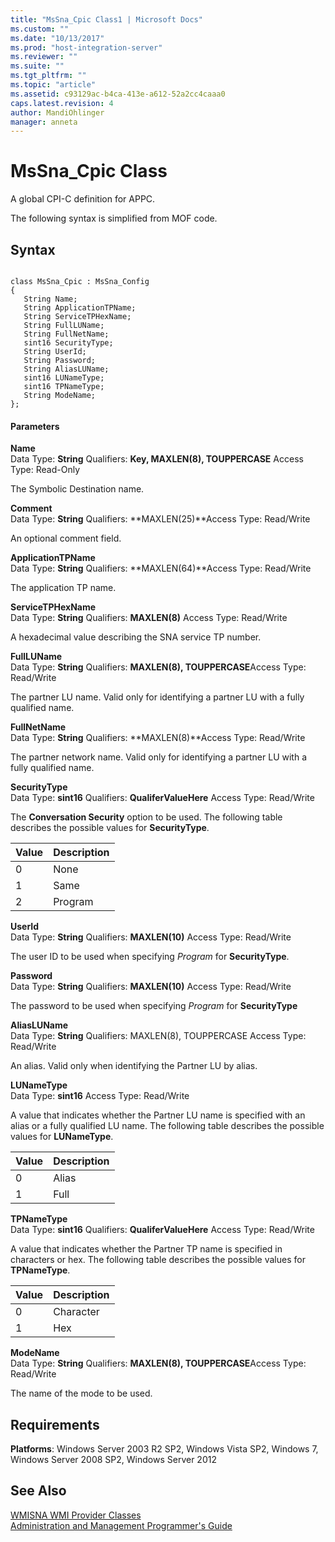 ```yaml
---
title: "MsSna_Cpic Class1 | Microsoft Docs"
ms.custom: ""
ms.date: "10/13/2017"
ms.prod: "host-integration-server"
ms.reviewer: ""
ms.suite: ""
ms.tgt_pltfrm: ""
ms.topic: "article"
ms.assetid: c93129ac-b4ca-413e-a612-52a2cc4caaa0
caps.latest.revision: 4
author: MandiOhlinger
manager: anneta
---
```

# MsSna_Cpic Class
A global CPI-C definition for APPC.  
  
 The following syntax is simplified from MOF code.  
  
## Syntax  
  
```  
  
class MsSna_Cpic : MsSna_Config  
{  
   String Name;  
   String ApplicationTPName;  
   String ServiceTPHexName;  
   String FullLUName;  
   String FullNetName;  
   sint16 SecurityType;  
   String UserId;  
   String Password;  
   String AliasLUName;  
   sint16 LUNameType;  
   sint16 TPNameType;  
   String ModeName;  
};  
```  
  
#### Parameters  
 **Name**  
 Data Type: **String** Qualifiers: **Key, MAXLEN(8), TOUPPERCASE** Access Type: Read-Only  
  
 The Symbolic Destination name.  
  
 **Comment**  
 Data Type: **String** Qualifiers: **MAXLEN(25)**Access Type: Read/Write  
  
 An optional comment field.  
  
 **ApplicationTPName**  
 Data Type: **String** Qualifiers: **MAXLEN(64)**Access Type: Read/Write  
  
 The application TP name.  
  
 **ServiceTPHexName**  
 Data Type: **String** Qualifiers: **MAXLEN(8)** Access Type: Read/Write  
  
 A hexadecimal value describing the SNA service TP number.  
  
 **FullLUName**  
 Data Type: **String** Qualifiers: **MAXLEN(8), TOUPPERCASE**Access Type: Read/Write  
  
 The partner LU name. Valid only for identifying a partner LU with a fully qualified name.  
  
 **FullNetName**  
 Data Type: **String** Qualifiers: **MAXLEN(8)**Access Type: Read/Write  
  
 The partner network name. Valid only for identifying a partner LU with a fully qualified name.  
  
 **SecurityType**  
 Data Type: **sint16** Qualifiers: **QualiferValueHere** Access Type: Read/Write  
  
 The **Conversation Security** option to be used. The following table describes the possible values for **SecurityType**.  
  
|Value|Description|  
|-----------|-----------------|  
|0|None|  
|1|Same|  
|2|Program|  
  
 **UserId**  
 Data Type: **String** Qualifiers: **MAXLEN(10)** Access Type: Read/Write  
  
 The user ID to be used when specifying *Program* for **SecurityType**.  
  
 **Password**  
 Data Type: **String** Qualifiers: **MAXLEN(10)** Access Type: Read/Write  
  
 The password to be used when specifying *Program* for **SecurityType**  
  
 **AliasLUName**  
 Data Type: **String** Qualifiers: MAXLEN(8), TOUPPERCASE Access Type: Read/Write  
  
 An alias. Valid only when identifying the Partner LU by alias.  
  
 **LUNameType**  
 Data Type: **sint16** Access Type: Read/Write  
  
 A value that indicates whether the Partner LU name is specified with an alias or a fully qualified LU name. The following table describes the possible values for **LUNameType**.  
  
|Value|Description|  
|-----------|-----------------|  
|0|Alias|  
|1|Full|  
  
 **TPNameType**  
 Data Type: **sint16** Qualifiers: **QualiferValueHere** Access Type: Read/Write  
  
 A value that indicates whether the Partner TP name is specified in characters or hex. The following table describes the possible values for **TPNameType**.  
  
|Value|Description|  
|-----------|-----------------|  
|0|Character|  
|1|Hex|  
  
 **ModeName**  
 Data Type: **String** Qualifiers: **MAXLEN(8), TOUPPERCASE**Access Type: Read/Write  
  
 The name of the mode to be used.  
  
## Requirements  
 **Platforms**: Windows Server 2003 R2 SP2, Windows Vista SP2, Windows 7, Windows Server 2008 SP2, Windows Server 2012  
  
## See Also  
 [WMISNA WMI Provider Classes](../core/wmisna-wmi-provider-classes.md)   
 [Administration and Management Programmer's Guide](../Topic/Administration%20and%20Management%20Programmer's%20Guide1.md)